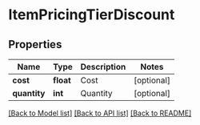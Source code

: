 # ItemPricingTierDiscount

## Properties
Name | Type | Description | Notes
------------ | ------------- | ------------- | -------------
**cost** | **float** | Cost | [optional] 
**quantity** | **int** | Quantity | [optional] 

[[Back to Model list]](../README.md#documentation-for-models) [[Back to API list]](../README.md#documentation-for-api-endpoints) [[Back to README]](../README.md)


